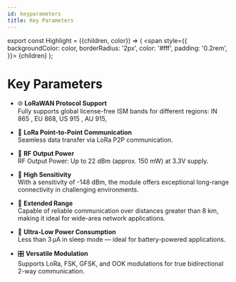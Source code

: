```yaml
---
id: keyparameters
title: Key Parameters
---
```


export const Highlight = ({children, color}) => (
  <span
    style={{
      backgroundColor: color,
      borderRadius: '2px',
      color: '#fff',
      padding: '0.2rem',
    }}>
    {children}
  </span>
);

# Key Parameters
- 🌐 **LoRaWAN Protocol Support**  
Fully supports global license-free ISM bands for different regions: 
<Highlight color="#bcfff0ff">IN 865</Highlight> , 
<Highlight color="#ff0783ff">EU 868</Highlight>,
<Highlight color="#25c2a0">US 915</Highlight> , 
<Highlight color="#781144ff">AU 915</Highlight>,

- 🔁 **LoRa Point-to-Point Communication**  
Seamless data transfer via LoRa P2P communication.

- 📶 **RF Output Power**  
RF Output Power: Up to 22 dBm (approx. 150 mW) at 3.3V supply.

- 📡 **High Sensitivity**  
With a sensitivity of -148 dBm, the module offers exceptional long-range connectivity in challenging environments.

- 🚀 **Extended Range**  
Capable of reliable communication over distances greater than 8 km, making it ideal for wide-area network applications.

- 🔋 **Ultra-Low Power Consumption**  
Less than 3 µA in sleep mode — ideal for battery-powered applications.

- 🎛️ **Versatile Modulation**  
Supports LoRa, FSK, GFSK, and OOK modulations for true bidirectional 2-way communication.
